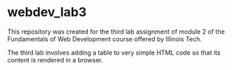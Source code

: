 # webdev_lab3
This repository was created for the third lab assignment of module 2 of the Fundamentals of Web Development course offered by Illinois Tech.

The third lab involves adding a table to very simple HTML code so that its content is rendered in a browser.
